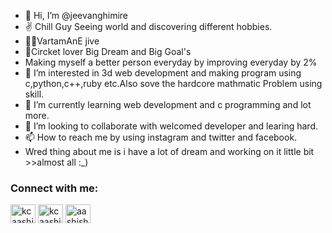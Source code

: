 - 👋 Hi, I’m @jeevanghimire
- ✌ Chill Guy Seeing world and discovering different hobbies.
- 🐱‍💻VartamAnE jive 
- 🏏Circket lover Big Dream and Big Goal's 
- Making myself a better person everyday by improving everyday by 2%
- 👀 I’m interested in 3d web development and making program using c,python,c++,ruby etc.Also sove the hardcore mathmatic Problem  using skill.
- 🌱 I’m currently learning web development and c programming and lot more. 
- 💞️ I’m looking to collaborate  with welcomed developer and learing hard.
- 📫 How to reach me by using instagram and twitter and facebook.
-  Wred  thing about me is i have a lot of dream and working on it little bit >>almost all :_)

<h3 align="left">Connect with me:</h3>
<p align="left">
<a href="https://twitter.com/imjeevanghimire/" target="blank"><img align="center" src="https://raw.githubusercontent.com/rahuldkjain/github-profile-readme-generator/master/src/images/icons/Social/twitter.svg" alt="kcaashish" height="30" width="40" /></a>
<a href="https://linkedin.com/in/jeevanghimire/" target="blank"><img align="center" src="https://raw.githubusercontent.com/rahuldkjain/github-profile-readme-generator/master/src/images/icons/Social/linked-in-alt.svg" alt="kcaashish" height="30" width="40" /></a>
<a href="https://fb.com/imjeevangimire/" target="blank"><img align="center" src="https://raw.githubusercontent.com/rahuldkjain/github-profile-readme-generator/master/src/images/icons/Social/facebook.svg" alt="aashish.world" height="30" width="40" /></a>
<a href="https://instagram.com/imjeevanghimire/" target="blank"><img align="center" src="https://raw.githubusercontent.com/rahuldkjain/g

<!---
jeevanghimire/jeevanghimire is a ✨ special ✨ repository because its `README.md` (this file) appears on your GitHub profile.
You can click the Preview link to take a look at your changes.
--->
